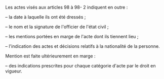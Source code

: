 Les actes visés aux articles 98 à 98- 2 indiquent en outre :


– la date à laquelle ils ont été dressés ;


– le nom et la signature de l'officier de l'état civil ;


– les mentions portées en marge de l'acte dont ils tiennent lieu ;


– l'indication des actes et décisions relatifs à la nationalité de la personne.


Mention est faite ultérieurement en marge :


– des indications prescrites pour chaque catégorie d'acte par le droit en vigueur.

